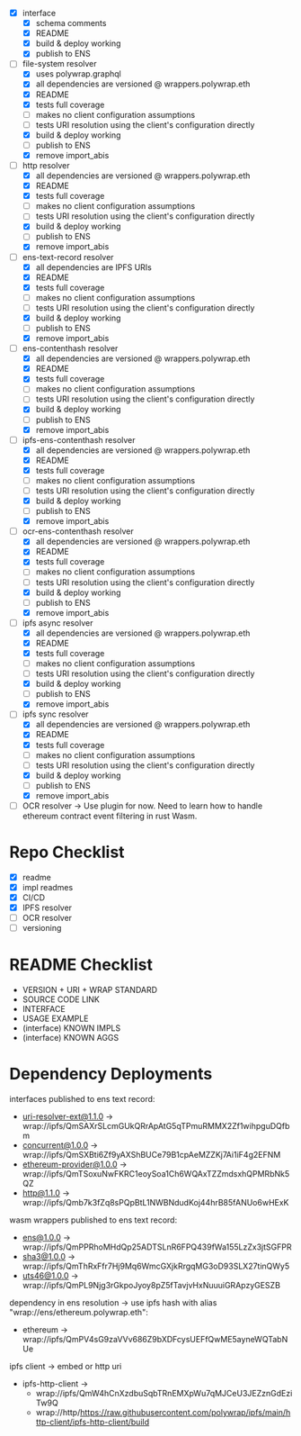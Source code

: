 - [x] interface
  - [x] schema comments
  - [x] README
  - [x] build & deploy working
  - [x] publish to ENS

- [ ] file-system resolver
  - [x] uses polywrap.graphql
  - [x] all dependencies are versioned @ wrappers.polywrap.eth
  - [x] README
  - [x] tests full coverage
  - [ ] makes no client configuration assumptions
  - [ ] tests URI resolution using the client's configuration directly
  - [x] build & deploy working
  - [ ] publish to ENS
  - [x] remove import_abis

- [ ] http resolver
  - [x] all dependencies are versioned @ wrappers.polywrap.eth
  - [x] README
  - [x] tests full coverage
  - [ ] makes no client configuration assumptions
  - [ ] tests URI resolution using the client's configuration directly
  - [x] build & deploy working
  - [ ] publish to ENS
  - [x] remove import_abis

- [ ] ens-text-record resolver
  - [x] all dependencies are IPFS URIs
  - [x] README
  - [x] tests full coverage
  - [ ] makes no client configuration assumptions
  - [ ] tests URI resolution using the client's configuration directly
  - [x] build & deploy working
  - [ ] publish to ENS
  - [x] remove import_abis

- [ ] ens-contenthash resolver
  - [x] all dependencies are versioned @ wrappers.polywrap.eth
  - [x] README
  - [x] tests full coverage
  - [ ] makes no client configuration assumptions
  - [ ] tests URI resolution using the client's configuration directly
  - [x] build & deploy working
  - [ ] publish to ENS
  - [x] remove import_abis

- [ ] ipfs-ens-contenthash resolver
  - [x] all dependencies are versioned @ wrappers.polywrap.eth
  - [x] README
  - [x] tests full coverage
  - [ ] makes no client configuration assumptions
  - [ ] tests URI resolution using the client's configuration directly
  - [x] build & deploy working
  - [ ] publish to ENS
  - [x] remove import_abis

- [ ] ocr-ens-contenthash resolver
  - [x] all dependencies are versioned @ wrappers.polywrap.eth
  - [x] README
  - [x] tests full coverage
  - [ ] makes no client configuration assumptions
  - [ ] tests URI resolution using the client's configuration directly
  - [x] build & deploy working
  - [ ] publish to ENS
  - [x] remove import_abis

- [ ] ipfs async resolver
  - [x] all dependencies are versioned @ wrappers.polywrap.eth
  - [x] README
  - [x] tests full coverage
  - [ ] makes no client configuration assumptions
  - [ ] tests URI resolution using the client's configuration directly
  - [x] build & deploy working
  - [ ] publish to ENS
  - [x] remove import_abis

- [ ] ipfs sync resolver
  - [x] all dependencies are versioned @ wrappers.polywrap.eth
  - [x] README
  - [x] tests full coverage
  - [ ] makes no client configuration assumptions
  - [ ] tests URI resolution using the client's configuration directly
  - [x] build & deploy working
  - [ ] publish to ENS
  - [x] remove import_abis

- [ ] OCR resolver -> Use plugin for now. Need to learn how to handle ethereum contract event filtering in rust Wasm.

# Repo Checklist 

- [x] readme
- [x] impl readmes
- [x] CI/CD
- [x] IPFS resolver
- [ ] OCR resolver
- [ ] versioning

# README Checklist
- VERSION + URI + WRAP STANDARD
- SOURCE CODE LINK
- INTERFACE
- USAGE EXAMPLE
- (interface) KNOWN IMPLS
- (interface) KNOWN AGGS

# Dependency Deployments

interfaces published to ens text record:
- uri-resolver-ext@1.1.0 -> wrap://ipfs/QmSAXrSLcmGUkQRrApAtG5qTPmuRMMX2Zf1wihpguDQfbm
- concurrent@1.0.0 -> wrap://ipfs/QmSXBti6Zf9yAXShBUCe79B1cpAeMZZKj7Ai1iF4g2EFNM
- ethereum-provider@1.0.0 -> wrap://ipfs/QmTSoxuNwFKRC1eoySoa1Ch6WQAxTZZmdsxhQPMRbNk5QZ
- http@1.1.0 -> wrap://ipfs/Qmb7k3fZq8sPQpBtL1NWBNdudKoj44hrB85fANUo6wHExK

wasm wrappers published to ens text record:
- ens@1.0.0 -> wrap://ipfs/QmPPRhoMHdQp25ADTSLnR6FPQ439fWa155LzZx3jtSGFPR
- sha3@1.0.0 -> wrap://ipfs/QmThRxFfr7Hj9Mq6WmcGXjkRrgqMG3oD93SLX27tinQWy5
- uts46@1.0.0 -> wrap://ipfs/QmPL9Njg3rGkpoJyoy8pZ5fTavjvHxNuuuiGRApzyGESZB

dependency in ens resolution -> use ipfs hash with alias "wrap://ens/ethereum.polywrap.eth":
- ethereum -> wrap://ipfs/QmPV4sG9zaVVv686Z9bXDFcysUEFfQwME5ayneWQTabNUe

ipfs client -> embed or http uri
- ipfs-http-client ->
  - wrap://ipfs/QmW4hCnXzdbuSqbTRnEMXpWu7qMJCeU3JEZznGdEziTw9Q
  - wrap://http/https://raw.githubusercontent.com/polywrap/ipfs/main/http-client/ipfs-http-client/build
